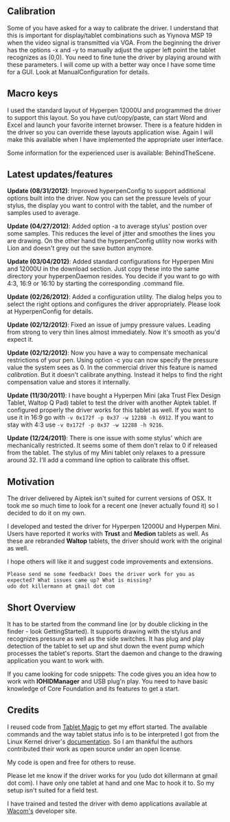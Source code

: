 ## Calibration ##

Some of you have asked for a way to calibrate the driver. I understand that this is important for display/tablet combinations such as Yiynova MSP 19 when the video signal is transmitted via VGA. From the beginning the driver has the options -x and -y to manually adjust the upper left point the tablet recognizes as (0,0). You need to fine tune the driver by playing around with these parameters. I will come up with a better way once I have some time for a GUI. Look at ManualConfiguration for details.

## Macro keys ##

I used the standard layout of Hyperpen 12000U and programmed the driver to support this layout. So you have cut/copy/paste, can start Word and Excel and launch your favorite internet browser. There is a feature hidden in the driver so you can override these layouts application wise. Again I will make this available when I have implemented the appropriate user interface.

Some information for the experienced user is available: BehindTheScene.

## Latest updates/features ##

**Update (08/31/2012)**: Improved hyperpenConfig to support additional options built into the driver. Now you can set the pressure levels of your stylus, the display you want to control with the tablet, and the number of samples used to average.

**Update (04/27/2012)**: Added option -a to average stylus' postion over some samples. This reduces the level of jitter and smoothes the lines you are drawing. On the other hand the hyperpenConfig utility now works with Lion and doesn't grey out the save button anymore.

**Update (03/04/2012)**: Added standard configurations for Hyperpen Mini and 12000U in the download section. Just copy these into the same directory your hyperpenDaemon resides. You decide if you want to go with 4:3, 16:9 or 16:10 by starting the corresponding .command file.

**Update (02/26/2012)**: Added a configuration utility. The dialog helps you to select the right options and configures the driver appropriately. Please look at HyperpenConfig for details.

**Update (02/12/2012)**: Fixed an issue of jumpy pressure values. Leading from strong to very thin lines almost immediately. Now it's smooth as you'd expect it.

**Update (02/12/2012)**: Now you have a way to compensate mechanical restrictions of your pen. Using option -c you can now specify the pressure value the system sees as 0. In the commercial driver this feature is named _calibration_. But it doesn't calibrate anything. Instead it helps to find the right compensation value and stores it internally.

**Update (11/30/2011)**: I have bought a Hyperpen Mini (aka Trust Flex Design Tablet, Waltop Q Pad) tablet to test the driver with another Aiptek tablet. If configured properly the driver works for this tablet as well. If you want to use it in 16:9 go with `-v 0x172f -p 0x37 -w 12288 -h 6912`. If you want to stay with 4:3 use `-v 0x172f -p 0x37 -w 12288 -h 9216`.

**Update (12/24/2011)**: There is one issue with some stylus' which are mechanically restricted. It seems some of them don't relax to 0 if released from the tablet. The stylus of my Mini tablet only relaxes to a pressure around 32. I'll add a command line option to calibrate this offset.

## Motivation ##
The driver delivered by Aiptek isn't suited for current versions of OSX. It took me so much time to look for a recent one (never actually found it) so I decided to do it on my own.

I developed and tested the driver for Hyperpen 12000U and Hyperpen Mini. Users have reported it works with **Trust** and **Medion** tablets as well. As these are rebranded **Waltop** tablets, the driver should work with the original as well.

I hope others will like it and suggest code improvements and extensions.
```
Please send me some feedback! Does the driver work for you as expected? What issues came up? What is missing?
udo dot killermann at gmail dot com
```

## Short Overview ##

It has to be started from the command line (or by double clicking in the finder - look GettingStarted). It supports drawing with the stylus and recognizes pressure as well as the side switches. It has plug and play detection of the tablet to set up and shut down the event pump which processes the tablet's reports. Start the daemon and change to the drawing application you want to work with.

If you came looking for code snippets: The code gives you an idea how to work with **IOHIDManager** and USB plug'n play. You need to have basic knowledge of Core Foundation and its features to get a start.


## Credits ##

I reused code from [Tablet Magic](http://www.thinkyhead.com/tabletmagic) to get my effort started. The available commands and the way tablet status info is to be interpreted I got from the Linux Kernel driver's [documentation](http://lxr.free-electrons.com/source/drivers/input/tablet/aiptek.c). So I am thankful the authors contributed their work as open source under an open license.

My code is open and free for others to reuse.

Please let me know if the driver works for you (udo dot killermann at gmail dot com). I have only one tablet at hand and one Mac to hook it to. So my setup isn't suited for a field test.

I have trained and tested the driver with demo applications available at [Wacom's](http://www.wacomeng.com/mac/index.html) developer site.